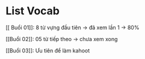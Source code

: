 
# List Vocab

[[ Buổi 01]]: 8 từ vựng đầu tiên -> đã xem lần 1 -> 80%

[[Buổi 02]]: 05 từ tiếp theo -> chưa xem xong

[[Buổi 03]]: Ưu tiên để làm kahoot


